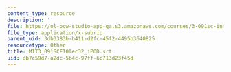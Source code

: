 ```yaml
---
content_type: resource
description: ''
file: https://ol-ocw-studio-app-qa.s3.amazonaws.com/courses/3-091sc-introduction-to-solid-state-chemistry-fall-2010/cb7c59d7a2dc5b4c97ff6c713d23f45d_MIT3_091SCF10lec32_iPOD.vtt
file_type: application/x-subrip
parent_uid: 3db3383b-b411-d2fc-45f2-4495b3640825
resourcetype: Other
title: MIT3_091SCF10lec32_iPOD.srt
uid: cb7c59d7-a2dc-5b4c-97ff-6c713d23f45d
---
```

